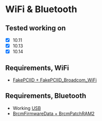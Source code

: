 # WiFi & Bluetooth

## Tested working on

- [X] 10.11
- [X] 10.13
- [X] 10.14

## Requirements, WiFi

* [FakePCIID + FakePCIID_Broadcom_WiFi](https://github.com/RehabMan/OS-X-Fake-PCI-ID)

## Requirements, Bluetooth

* Working [USB](https://github.com/LukaJankovic/...)
* [BrcmFirmwareData + BrcmPatchRAM2](https://github.com/RehabMan/OS-X-BrcmPatchRAM)
